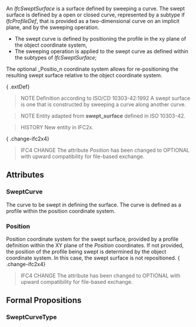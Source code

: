 An _IfcSweptSurface_ is a surface defined by sweeping a curve. The swept surface is defined by a open or closed curve, represented by a subtype if _IfcProfileDef_, that is provided as a two-dimensional curve on an implicit plane, and by the sweeping operation.

<!-- end of short definition -->


* The swept curve is defined by positioning the profile in the xy plane of the object coordinate system,
* The sweeping operation is applied to the swept curve as defined within the subtypes of _IfcSweptSurface_;

The optional _Positio_n coordinate system allows for re-positioning the resulting swept surface relative to the object coordinate system.

{ .extDef}
> NOTE Definition according to ISO/CD 10303-42:1992
> A swept surface is one that is constructed by sweeping a curve along another curve.

> NOTE Entity adapted from **swept_surface** defined in ISO 10303-42.

> HISTORY New entity in IFC2x.

{ .change-ifc2x4}
> IFC4 CHANGE The attribute _Position_ has been changed to OPTIONAL with upward compatibility for file-based exchange.

## Attributes

### SweptCurve
The curve to be swept in defining the surface. The curve is defined as a profile within the position coordinate system.

### Position
Position coordinate system for the swept surface, provided by a profile definition within the XY plane of the _Position_ coordinates. If not provided, the position of the profile being swept is determined by the object coordinate system. In this case, the swept surface is not repositioned.
{ .change-ifc2x4}
> IFC4 CHANGE The attribute has been changed to OPTIONAL with upward compatibility for file-based exchange.

## Formal Propositions

### SweptCurveType

